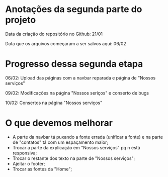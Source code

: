 <h1>Anotações da segunda parte do projeto</h1>

<p>Data da criação do repositório no Github: 21/01</p>
<p>Data que os arquivos começaram a ser salvos aqui: 06/02</p>

<h1>Progresso dessa segunda etapa</h1>

<p>06/02: Upload das páginas com a navbar reparada e página de "Nossos serviços"</p> 

<p>09/02: Modificações na página "Nossos seriços" e conserto de bugs</p>

<p>10/02: Consertos na página "Nossos serviços"</p>

<h1> O que devemos melhorar</h1>

- A parte da navbar tá puxando a fonte errada (unificar a fonte) e na parte de "contatos" tá com um espaçamento maior;
- Trocar a parte da explicação em "Nossos serviços" pq n está responsiva;
- Trocar o restante dos texto na parte de "Nossos serviços";
- Ajeitar o footer;
- Trocar as fontes da "Home";